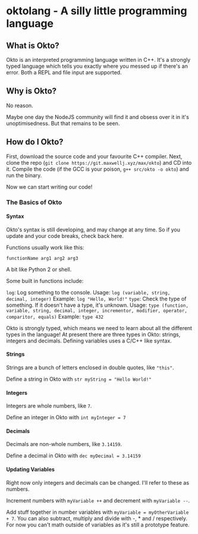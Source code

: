 # oktolang - A silly little programming language

## What is Okto?

Okto is an interpreted programming language written in C++. It's a strongly typed language which tells you exactly where you messed up if there's an error. Both a REPL and file input are supported. 

## Why is Okto?

No reason.

Maybe one day the NodeJS community will find it and obsess over it in it's unoptimisedness. But that remains to be seen.

## How do I Okto?

First, download the source code and your favourite C++ compiler. Next, clone the repo (`git clone https://git.maxwellj.xyz/max/okto`) and CD into it. Compile the code (if the GCC is your poison, `g++ src/okto -o okto`) and run the binary.

Now we can start writing our code!

### The Basics of Okto

#### Syntax

Okto's syntax is still developing, and may change at any time. So if you update and your code breaks, check back here.

Functions usually work like this:

`functionName arg1 arg2 arg3`

A bit like Python 2 or shell.

Some built in functions include:

`log`: Log something to the console. Usage: `log (variable, string, decimal, integer)` Example: `log "Hello, World!"`
`type`: Check the type of something. If it doesn't have a type, it's unknown. Usage: `type (function, variable, string, decimal, integer, incrementor, modifier, operator, comparitor, equals)` Example: `type 432`

Okto is strongly typed, which means we need to learn about all the different types in the language! At present there are three types in Okto: strings, integers and decimals. Defining variables uses a C/C++ like syntax.

#### Strings

Strings are a bunch of letters enclosed in double quotes, like `"this"`.

Define a string in Okto with `str myString = "Hello World!"`

#### Integers

Integers are whole numbers, like `7`.

Define an integer in Okto with `int myInteger = 7`

#### Decimals

Decimals are non-whole numbers, like `3.14159`.

Define a decimal in Okto with `dec myDecimal = 3.14159`

#### Updating Variables

Right now only integers and decimals can be changed. I'll refer to these as numbers.

Increment numbers with `myVariable ++` and decrement with `myVariable --`.

Add stuff together in number variables with `myVariable = myOtherVariable + 7`. You can also subtract, multiply and divide with -, * and / respectively. For now you can't math outside of variables as it's still a prototype feature.